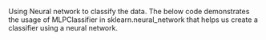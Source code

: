 Using Neural network to classify the data. 
The below code demonstrates the usage of MLPClassifier in sklearn.neural_network that helps us create a classifier using a neural network.
